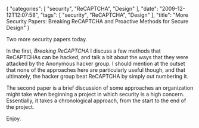{
    "categories": [
        "security", 
        "ReCAPTCHA", 
        "Design"
    ], 
    "date": "2009-12-12T12:07:58", 
    "tags": [
        "security", 
        "ReCAPTCHA", 
        "Design"
    ], 
    "title": "More Security Papers: Breaking ReCAPTCHA and Proactive Methods for Secure Design"
}

Two more security papers today. 

In the first, <em>Breaking ReCAPTCHA</em> I discuss a few methods that ReCAPTCHAs can be hacked, and talk a bit about the ways that they were attacked by the Anonymous hacker group. I should mention at the outset that none of the approaches here are particularly useful though, and that ultimately, the hacker group beat ReCAPTCHA by simply out numbering it.

The second paper is a brief discussion of some approaches an organization might take when beginning a project in which security is a high concern. Essentially, it takes a chronological approach, from the start to the end of the project. 

Enjoy.